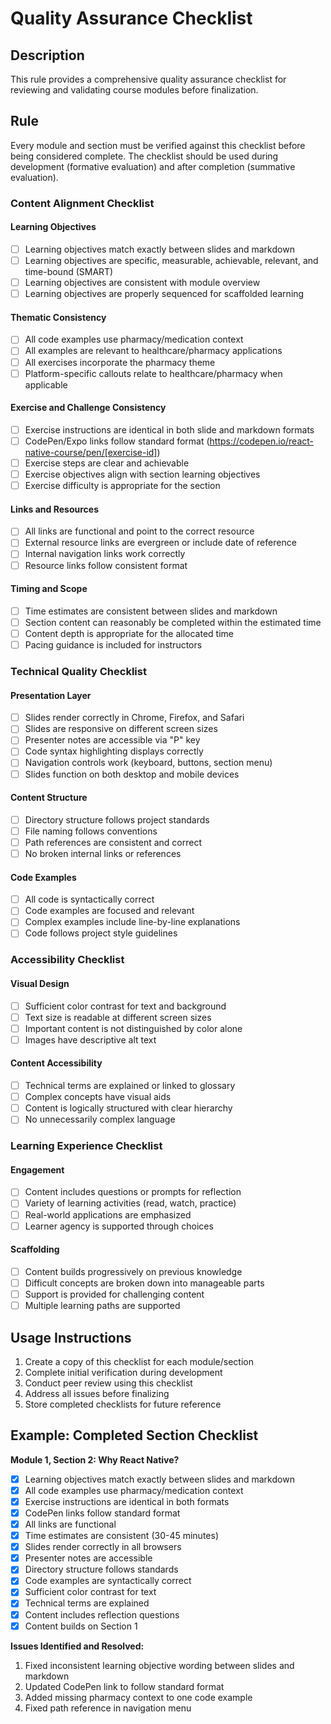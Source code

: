 # Quality Assurance Checklist

## Description
This rule provides a comprehensive quality assurance checklist for reviewing and validating course modules before finalization.

## Rule
Every module and section must be verified against this checklist before being considered complete. The checklist should be used during development (formative evaluation) and after completion (summative evaluation).

### Content Alignment Checklist

#### Learning Objectives
- [ ] Learning objectives match exactly between slides and markdown
- [ ] Learning objectives are specific, measurable, achievable, relevant, and time-bound (SMART)
- [ ] Learning objectives are consistent with module overview
- [ ] Learning objectives are properly sequenced for scaffolded learning

#### Thematic Consistency
- [ ] All code examples use pharmacy/medication context
- [ ] All examples are relevant to healthcare/pharmacy applications
- [ ] All exercises incorporate the pharmacy theme
- [ ] Platform-specific callouts relate to healthcare/pharmacy when applicable

#### Exercise and Challenge Consistency
- [ ] Exercise instructions are identical in both slide and markdown formats
- [ ] CodePen/Expo links follow standard format (https://codepen.io/react-native-course/pen/[exercise-id])
- [ ] Exercise steps are clear and achievable
- [ ] Exercise objectives align with section learning objectives
- [ ] Exercise difficulty is appropriate for the section

#### Links and Resources
- [ ] All links are functional and point to the correct resource
- [ ] External resource links are evergreen or include date of reference
- [ ] Internal navigation links work correctly
- [ ] Resource links follow consistent format

#### Timing and Scope
- [ ] Time estimates are consistent between slides and markdown
- [ ] Section content can reasonably be completed within the estimated time
- [ ] Content depth is appropriate for the allocated time
- [ ] Pacing guidance is included for instructors

### Technical Quality Checklist

#### Presentation Layer
- [ ] Slides render correctly in Chrome, Firefox, and Safari
- [ ] Slides are responsive on different screen sizes
- [ ] Presenter notes are accessible via "P" key
- [ ] Code syntax highlighting displays correctly
- [ ] Navigation controls work (keyboard, buttons, section menu)
- [ ] Slides function on both desktop and mobile devices

#### Content Structure
- [ ] Directory structure follows project standards
- [ ] File naming follows conventions
- [ ] Path references are consistent and correct
- [ ] No broken internal links or references

#### Code Examples
- [ ] All code is syntactically correct
- [ ] Code examples are focused and relevant
- [ ] Complex examples include line-by-line explanations
- [ ] Code follows project style guidelines

### Accessibility Checklist

#### Visual Design
- [ ] Sufficient color contrast for text and background
- [ ] Text size is readable at different screen sizes
- [ ] Important content is not distinguished by color alone
- [ ] Images have descriptive alt text

#### Content Accessibility
- [ ] Technical terms are explained or linked to glossary
- [ ] Complex concepts have visual aids
- [ ] Content is logically structured with clear hierarchy
- [ ] No unnecessarily complex language

### Learning Experience Checklist

#### Engagement
- [ ] Content includes questions or prompts for reflection
- [ ] Variety of learning activities (read, watch, practice)
- [ ] Real-world applications are emphasized
- [ ] Learner agency is supported through choices

#### Scaffolding
- [ ] Content builds progressively on previous knowledge
- [ ] Difficult concepts are broken down into manageable parts
- [ ] Support is provided for challenging content
- [ ] Multiple learning paths are supported

## Usage Instructions

1. Create a copy of this checklist for each module/section
2. Complete initial verification during development
3. Conduct peer review using this checklist
4. Address all issues before finalizing
5. Store completed checklists for future reference

## Example: Completed Section Checklist

**Module 1, Section 2: Why React Native?**
- [x] Learning objectives match exactly between slides and markdown
- [x] All code examples use pharmacy/medication context
- [x] Exercise instructions are identical in both formats
- [x] CodePen links follow standard format
- [x] All links are functional
- [x] Time estimates are consistent (30-45 minutes)
- [x] Slides render correctly in all browsers
- [x] Presenter notes are accessible
- [x] Directory structure follows standards
- [x] Code examples are syntactically correct
- [x] Sufficient color contrast for text
- [x] Technical terms are explained
- [x] Content includes reflection questions
- [x] Content builds on Section 1

**Issues Identified and Resolved:**
1. Fixed inconsistent learning objective wording between slides and markdown
2. Updated CodePen link to follow standard format
3. Added missing pharmacy context to one code example
4. Fixed path reference in navigation menu 